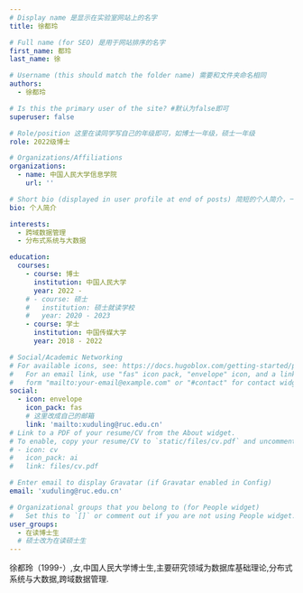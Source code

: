 ```yaml
---
# Display name 是显示在实验室网站上的名字
title: 徐都玲

# Full name (for SEO) 是用于网站排序的名字
first_name: 都玲
last_name: 徐

# Username (this should match the folder name) 需要和文件夹命名相同
authors:
  - 徐都玲

# Is this the primary user of the site? #默认为false即可
superuser: false

# Role/position 这里在读同学写自己的年级即可，如博士一年级，硕士一年级
role: 2022级博士

# Organizations/Affiliations
organizations:
  - name: 中国人民大学信息学院
    url: ''

# Short bio (displayed in user profile at end of posts) 简短的个人简介，一两句话即可
bio: 个人简介

interests:
  - 跨域数据管理
  - 分布式系统与大数据

education:
  courses:
    - course: 博士
      institution: 中国人民大学
      year: 2022 - 
    # - course: 硕士
    #   institution: 硕士就读学校 
    #   year: 2020 - 2023
    - course: 学士
      institution: 中国传媒大学
      year: 2018 - 2022

# Social/Academic Networking
# For available icons, see: https://docs.hugoblox.com/getting-started/page-builder/#icons
#   For an email link, use "fas" icon pack, "envelope" icon, and a link in the
#   form "mailto:your-email@example.com" or "#contact" for contact widget.
social:
  - icon: envelope
    icon_pack: fas
    # 这里改成自己的邮箱
    link: 'mailto:xuduling@ruc.edu.cn'
# Link to a PDF of your resume/CV from the About widget.
# To enable, copy your resume/CV to `static/files/cv.pdf` and uncomment the lines below.
# - icon: cv
#   icon_pack: ai
#   link: files/cv.pdf

# Enter email to display Gravatar (if Gravatar enabled in Config)
email: 'xuduling@ruc.edu.cn'

# Organizational groups that you belong to (for People widget)
#   Set this to `[]` or comment out if you are not using People widget.
user_groups:
  - 在读博士生
  # 硕士改为在读硕士生
---
```

徐都玲（1999-）,女,中国人民大学博士生,主要研究领域为数据库基础理论,分布式系统与大数据,跨域数据管理.